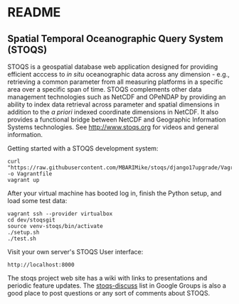 README
======

Spatial Temporal Oceanographic Query System (STOQS)
---------------------------------------------------

STOQS is a geospatial database web application designed for providing efficient 
acccess to *in situ* oceanographic data across any dimension - e.g., retrieving
a common parameter from all measuring platforms in a specific area over a 
specific span of time.  STOQS complements other data management technologies
such as NetCDF and OPeNDAP by providing an ability to index data retrieval 
across parameter and spatial dimensions in addition to the *a priori* indexed
coordinate dimensions in NetCDF.  It also provides a functional bridge between 
NetCDF and Geographic Information Systems technologies. See http://www.stoqs.org
for videos and general information.

Getting started with a STOQS development system:

    curl "https://raw.githubusercontent.com/MBARIMike/stoqs/django17upgrade/Vagrantfile" -o Vagrantfile
    vagrant up

After your virtual machine has booted log in, finish the Python setup, and load some test data:

    vagrant ssh --provider virtualbox
    cd dev/stoqsgit
    source venv-stoqs/bin/activate
    ./setup.sh
    ./test.sh

Visit your own server's STOQS User interface:

    http://localhost:8000



The stoqs project web site has a wiki with links to presentations and periodic feature
updates.  The [stoqs-discuss](https://groups.google.com/forum/#!forum/stoqs-discuss) list in Google Groups is also a good place to post questions
or any sort of comments about STOQS.    



